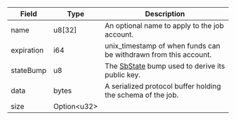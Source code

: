 | Field      | Type              | Description                                                                     |
| ---------- | ----------------- | ------------------------------------------------------------------------------- |
| name       | u8[32]            | An optional name to apply to the job account.                                   |
| expiration | i64               | unix_timestamp of when funds can be withdrawn from this account.                |
| stateBump  | u8                | The [SbState](/solana/idl/accounts/SbState) bump used to derive its public key. |
| data       | bytes             | A serialized protocol buffer holding the schema of the job.                     |
| size       | Option&lt;u32&gt; |                                                                                 |

